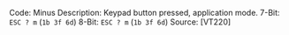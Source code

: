Code: Minus
Description: Keypad button pressed, application mode.
7-Bit: `ESC ? m` (`1b 3f 6d`)
8-Bit: `ESC ? m` (`1b 3f 6d`)
Source: [VT220]
